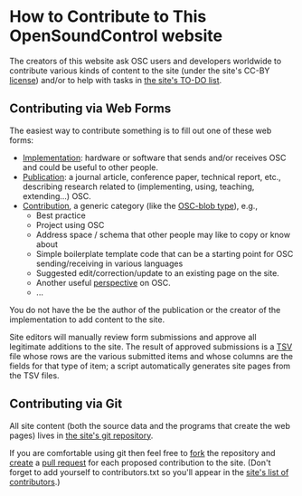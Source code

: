 # How to Contribute to This OpenSoundControl website

The creators of this website ask OSC users and developers worldwide to
contribute various kinds of content to the site (under the site's
CC-BY [license](license.html)) and/or to help with tasks in [the
site's TO-DO list](TODO.html).

## Contributing via Web Forms

The easiest way to contribute something is to fill out one of these
web forms:

* [Implementation](https://forms.gle/fPnM82RxS1hBNPua8): hardware or
  software that sends and/or receives OSC and could be useful to
  other people.
* [Publication](https://forms.gle/LxepP12pPrFK1iZb7): a journal
  article, conference paper, technical report, etc., describing
  research related to (implementing, using, teaching, extending...)
  OSC.
* [Contribution](https://forms.gle/ZXmAjC6tySM3Wy7e6), a generic
  category (like the [OSC-blob
  type](spec-1_0.html#atomic-data-types)), e.g.,
  * Best practice
  * Project using OSC
  * Address space / schema that other people may like to copy or know about
  * Simple boilerplate template code that can be a starting point for
    OSC sending/receiving in various languages
  * Suggested edit/correction/update to an existing page on the site.
  * Another useful [perspective](perspectives.html) on OSC.
  * ...

You do not have the be the author of the publication or the creator of
the implementation to add content to the site.

Site editors will manually review form submissions and approve all
legitimate additions to the site. The result of approved submissions is
a [TSV](https://en.wikipedia.org/wiki/Tab-separated_values) file whose
rows are the various submitted items and whose columns are the fields
for that type of item; a script automatically generates site pages from
the TSV files.

## Contributing via Git

All site content (both the source data and the programs that create
the web pages) lives in [the site's git repository](site-repo.html).

If you are comfortable using git then feel free to
[fork](https://docs.github.com/en/github/collaborating-with-pull-requests/working-with-forks)
the repository and
[create](https://docs.github.com/en/github/collaborating-with-issues-and-pull-requests/creating-a-pull-request)
a [pull
request](https://docs.github.com/en/github/collaborating-with-issues-and-pull-requests/about-pull-requests)
for each proposed contribution to the site. (Don't forget to add
yourself to contributors.txt so you'll appear in the [site's list of
contributors](contributors.html).)

